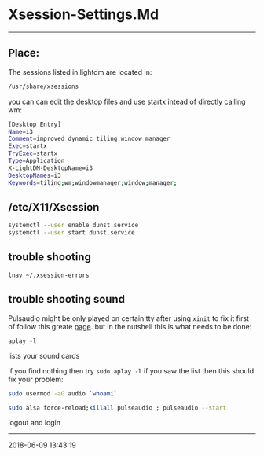 # Xsession-Settings.Md

----------------------------------------- 

## Place:
The sessions listed in lightdm are located in:
``` bash
/usr/share/xsessions
```
you can can edit the desktop files and use startx intead of directly calling wm:

```bash
[Desktop Entry]
Name=i3
Comment=improved dynamic tiling window manager
Exec=startx
TryExec=startx
Type=Application
X-LightDM-DesktopName=i3
DesktopNames=i3
Keywords=tiling;wm;windowmanager;window;manager;
```

## /etc/X11/Xsession

``` bash
systemctl --user enable dunst.service
systemctl --user start dunst.service
```

## trouble shooting

```
lnav ~/.xsession-errors
```
## trouble shooting sound

Pulsaudio might be only played on certain tty after using `xinit`
to fix it first of follow this greate [page][snd-fix].
but in the nutshell this is what needs to be done:

`aplay -l`

lists your sound cards

if you find nothing then try
`sudo aplay -l`
if you saw the list then this should fix your problem:

``` bash
sudo usermod -aG audio `whoami`

sudo alsa force-reload;killall pulseaudio ; pulseaudio --start
```
logout and login


[snd-fix]: https://lkubuntu.wordpress.com/2011/07/20/sound-troubleshooting/
-----------------------------------------
2018-06-09 13:43:19
